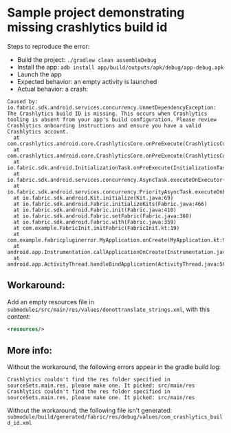 Sample project demonstrating missing crashlytics build id
=========================================================

Steps to reproduce the error:

* Build the project: `./gradlew clean assembleDebug`
* Install the app: `adb install app/build/outputs/apk/debug/app-debug.apk`
* Launch the app
* Expected behavior: an empty activity is launched
* Actual behavior: a crash:
```
Caused by: io.fabric.sdk.android.services.concurrency.UnmetDependencyException: The Crashlytics build ID is missing. This occurs when Crashlytics tooling is absent from your app's build configuration. Please review Crashlytics onboarding instructions and ensure you have a valid Crashlytics account.
  at com.crashlytics.android.core.CrashlyticsCore.onPreExecute(CrashlyticsCore.java:243)
  at com.crashlytics.android.core.CrashlyticsCore.onPreExecute(CrashlyticsCore.java:211)
  at io.fabric.sdk.android.InitializationTask.onPreExecute(InitializationTask.java:44)
  at io.fabric.sdk.android.services.concurrency.AsyncTask.executeOnExecutor(AsyncTask.java:611)
  at io.fabric.sdk.android.services.concurrency.PriorityAsyncTask.executeOnExecutor(PriorityAsyncTask.java:43)
  at io.fabric.sdk.android.Kit.initialize(Kit.java:69)
  at io.fabric.sdk.android.Fabric.initializeKits(Fabric.java:466)
  at io.fabric.sdk.android.Fabric.init(Fabric.java:410)
  at io.fabric.sdk.android.Fabric.setFabric(Fabric.java:368)
  at io.fabric.sdk.android.Fabric.with(Fabric.java:359)
  at com.example.FabricInit.initFabric(FabricInit.kt:19)
  at com.example.fabricpluginerror.MyApplication.onCreate(MyApplication.kt:9)
  at android.app.Instrumentation.callApplicationOnCreate(Instrumentation.java:1028)
  at android.app.ActivityThread.handleBindApplication(ActivityThread.java:5658)
```

Workaround:
-----------

Add an empty resources file in `submodules/src/main/res/values/donottranslate_strings.xml`, with this content:
```xml
<resources/>
```

More info:
----------
Without the workaround, the following errors appear in the gradle build log:
```
Crashlytics couldn't find the res folder specified in sourceSets.main.res, please make one. It picked: src/main/res
Crashlytics couldn't find the res folder specified in sourceSets.main.res, please make one. It picked: src/main/res
```

Without the workaround, the following file isn't generated:
`submodule/build/generated/fabric/res/debug/values/com_crashlytics_build_id.xml`
